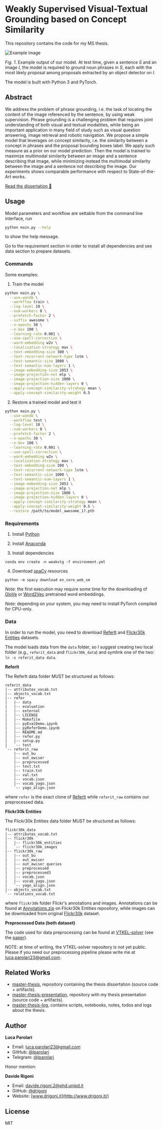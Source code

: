 # Weakly Supervised Visual-Textual Grounding based on Concept Similarity

This repository contains the code for my MS thesis.

![Example image](docs/example.png)

*Fig. 1*. Example output of our model. At test time, given a sentence *S* and an
image *I*, the model is required to ground noun phrases in *S*, each with the
most likely proposal among proposals extracted by an object detector on *I*.

The model is built with Python 3 and PyTorch.

## Abstract

We address the problem of phrase grounding, i.e. the task of locating the
content of the image referenced by the sentence, by using weak supervision.
Phrase grounding is a challenging problem that requires joint understanding of
both visual and textual modalities, while being an important application in many
field of study such as visual question answering, image retrieval and robotic
navigation. We propose a simple model that leverages on concept similarity, i.e.
the similarity between a concept in phrases and the proposal bounding boxes
label. We apply such measure as a prior on our model prediction. Then the model
is trained to maximize multimodal similarity between an image and a sentence
describing that image, while minimizing instead the multimodal similarity
between the image and a sentence not describing the image. Our experiments shows
comparable performance with respect to State-of-the-Art works.

[Read the dissertation 🚀](https://github.com/lparolari/master-thesis/releases/download/latest/parolari-luca_master-thesis.pdf)

## Usage

Model parameters and workflow are settable from the command line interface, 
run

```sh
python main.py --help
```

to show the help message.

Go to the requirement section in order to install all dependencies and see data
section to prepare datasets.

### Commands

Some examples:

1. Train the model

```sh
python main.py \
  --use-wandb \
  --workflow train \
  --log-level 10 \
  --num-workers 8 \
  --prefetch-factor 2 \
  --suffix awesome \
  --n-epochs 30 \
  --n-box 100 \
  --learning-rate 0.001 \
  --use-spell-correction \
  --word-embedding w2v \
  --localization-strategy max \
  --text-embedding-size 300 \
  --text-recurrent-network-type lstm \
  --text-semantic-size 1000 \
  --text-semantic-num-layers 1 \
  --image-embedding-size 2053 \
  --image-projection-net mlp \
  --image-projection-size 1000 \
  --image-projection-hidden-layers 0 \
  --apply-concept-similarity-strategy mean \
  --apply-concept-similarity-weight 0.5
```

2. Restore a trained model and test it

```sh
python main.py \
  --use-wandb \
  --workflow test \
  --log-level 10 \
  --num-workers 8 \
  --prefetch-factor 2 \
  --n-epochs 30 \
  --n-box 100 \
  --learning-rate 0.001 \
  --use-spell-correction \
  --word-embedding w2v \
  --localization-strategy max \
  --text-embedding-size 300 \
  --text-recurrent-network-type lstm \
  --text-semantic-size 1000 \
  --text-semantic-num-layers 1 \
  --image-embedding-size 2053 \
  --image-projection-net mlp \
  --image-projection-size 1000 \
  --image-projection-hidden-layers 0 \
  --apply-concept-similarity-strategy mean \
  --apply-concept-similarity-weight 0.5 \
  --restore /path/to/model_awesome_17.pth
```

### Requirements

1. Install [Python](https://www.python.org/)

2. Install [Anaconda](https://www.anaconda.com/)

3. Install dependencies
```
conda env create -n weakvtg -f environment.yml
```

4. Download [spaCy](https://spacy.io/) resources
```
python -m spacy download en_core_web_sm
```

_Note_: the first execution may require some time for the downloading of 
[GloVe](https://nlp.stanford.edu/projects/glove/) or 
[Word2Vec](https://code.google.com/archive/p/word2vec/) pretrained word 
embeddings.

_Note_: depending on your system, you may need to install PyTorch compiled for 
CPU-only.

### Data

In order to run the model, you need to download 
[ReferIt](http://tamaraberg.com/referitgame/) and 
[Flickr30k Entities](https://github.com/BryanPlummer/flickr30k_entities) 
datasets.

The model loads data from the `data` folder, so I suggest creating two local 
folder (e.g., `referit_data` and `flickr30k_data`) and symlink one of the 
two: `ln -s referit_data data`.

**ReferIt**

The ReferIt data folder MUST be structured as follows:

```
referit_data
|-- attributes_vocab.txt
|-- objects_vocab.txt
|-- refer
|   |-- data
|   |-- evaluation
|   |-- external
|   |-- LICENSE
|   |-- Makefile
|   |-- pyEvalDemo.ipynb
|   |-- pyReferDemo.ipynb
|   |-- README.md
|   |-- refer.py
|   |-- setup.py
|   `-- test
`-- referit_raw
    |-- out_bu
    |-- out_ewiser
    |-- preprocessed
    |-- test.txt
    |-- train.txt
    |-- val.txt
    |-- vocab.json
    |-- vocab_yago.json
    `-- yago_align.json
```

where `refer` is the exact clone of [ReferIt](http://tamaraberg.com/referitgame/)
while `referit_raw` contains our preprocessed data.

**Flickr30k Entities**

The Flickr30k Entities data folder MUST be structured as follows:

```
flickr30k_data
|-- attributes_vocab.txt
|-- flickr30k
|   |-- flickr30k_entities
|   `-- flickr30k_images
|-- flickr30k_raw
|   |-- out_bu
|   |-- out_ewiser
|   |-- out_ewiser_queries
|   |-- preprocessed
|   |-- preprocessed3
|   |-- vocab.json
|   |-- vocab_yago.json
|   `-- yago_align.json
|-- objects_vocab.txt
`-- relations_vocab.txt
```

where `flickr30k` folder Flickr's annotations and images. Annotations can be 
found at [Annotations.zip](https://github.com/BryanPlummer/flickr30k_entities/blob/master/annotations.zip)
on Flickr30k Entities repository, while images can be downloaded from 
original [Flickr30k](http://shannon.cs.illinois.edu/DenotationGraph/) dataset.

**Preprocessed Data (both dataset)**

The code used for data preprocessing can be found at 
[VTKEL-solver](https://github.com/drigoni/VTKEL-solver) (see the 
[paper](https://arxiv.org/pdf/2108.05308.pdf)).

NOTE: at time of writing, the VTKEL-solver repository is not yet public. Please 
if you need our preprocessing pipeline please write me at 
[luca.parolari23@gmail.com](mailto:luca.parolari23@gmail.com).

## Related Works

* [master-thesis](https://github.com/lparolari/master-thesis), repository 
  containing the thesis dissertation (source code + artifacts).
* [master-thesis-presentation](https://github.com/lparolari/master-thesis-presentation), 
  repository with my thesis presentation (source code + artifacts).
* [master-thesis-log](https://github.com/lparolari/master-thesis-log), contains 
  scripts, notebooks, notes, todos and logs about the thesis.

## Author

**Luca Parolari**

- Email: [luca.parolari23@gmail.com](mailto:luca.parolari23@gmail.com)
- GitHub: [@lparolari](https://github.com/lparolari)
- Telegram: [@lparolari](https://t.me/lparolari)

Honor mention:

**Davide Rigoni**

- Email: [davide.rigoni.2@phd.unipd.it ](mailto:davide.rigoni.2@phd.unipd.it)
- GitHub: [@drigoni](https://github.com/drigoni)
- Website: [www.drigoni.it](http://www.drigoni.it/)

## License

MIT
